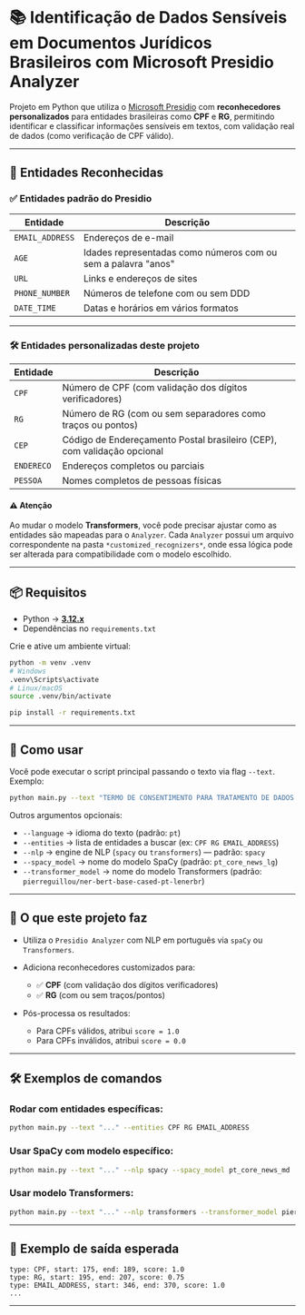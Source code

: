 ﻿# 📚 Identificação de Dados Sensíveis em Documentos Jurídicos Brasileiros com Microsoft Presidio Analyzer

Projeto em Python que utiliza o [Microsoft Presidio](https://github.com/microsoft/presidio) com **reconhecedores personalizados** para entidades brasileiras como **CPF** e **RG**, permitindo identificar e classificar informações sensíveis em textos, com validação real de dados (como verificação de CPF válido).

---

## 🧾 Entidades Reconhecidas

### ✅ Entidades padrão do Presidio

| Entidade        | Descrição                                                     |
| --------------- | ------------------------------------------------------------- |
| `EMAIL_ADDRESS` | Endereços de e-mail                                           |
| `AGE`           | Idades representadas como números com ou sem a palavra "anos" |
| `URL`           | Links e endereços de sites                                    |
| `PHONE_NUMBER`  | Números de telefone com ou sem DDD                            |
| `DATE_TIME`     | Datas e horários em vários formatos                           |

---

### 🛠️ Entidades personalizadas deste projeto

| Entidade   | Descrição                                                               |
| ---------- | ----------------------------------------------------------------------- |
| `CPF`      | Número de CPF (com validação dos dígitos verificadores)                 |
| `RG`       | Número de RG (com ou sem separadores como traços ou pontos)             |
| `CEP`      | Código de Endereçamento Postal brasileiro (CEP), com validação opcional |
| `ENDERECO` | Endereços completos ou parciais                                         |
| `PESSOA`   | Nomes completos de pessoas físicas                                      |

#### ⚠️ Atenção

Ao mudar o modelo **Transformers**, você pode precisar ajustar como as entidades são mapeadas para o `Analyzer`.
Cada `Analyzer` possui um arquivo correspondente na pasta `*customized_recognizers*`, onde essa lógica pode ser alterada para compatibilidade com o modelo escolhido.

---

## 📦 Requisitos

* Python → [**3.12.x**](https://peps.python.org/pep-0693/#bugfix-releases)
* Dependências no `requirements.txt`

Crie e ative um ambiente virtual:

```bash
python -m venv .venv
# Windows
.venv\Scripts\activate
# Linux/macOS
source .venv/bin/activate

pip install -r requirements.txt
```

---

## 🚀 Como usar

Você pode executar o script principal passando o texto via flag `--text`. Exemplo:

```bash
python main.py --text "TERMO DE CONSENTIMENTO PARA TRATAMENTO DE DADOS PESSOAIS... CPF: 456.789.012-33 RG: 33.221.445-0 ..."
```

Outros argumentos opcionais:

* `--language` → idioma do texto (padrão: `pt`)
* `--entities` → lista de entidades a buscar (ex: `CPF RG EMAIL_ADDRESS`)
* `--nlp` → engine de NLP (`spacy` ou `transformers`) — padrão: `spacy`
* `--spacy_model` → nome do modelo SpaCy (padrão: `pt_core_news_lg`)
* `--transformer_model` → nome do modelo Transformers (padrão: `pierreguillou/ner-bert-base-cased-pt-lenerbr`)

---

## 🧠 O que este projeto faz

* Utiliza o `Presidio Analyzer` com NLP em português via `spaCy` ou `Transformers`.
* Adiciona reconhecedores customizados para:

  * ✅ **CPF** (com validação dos dígitos verificadores)
  * ✅ **RG** (com ou sem traços/pontos)
* Pós-processa os resultados:

  * Para CPFs válidos, atribui `score = 1.0`
  * Para CPFs inválidos, atribui `score = 0.0`

---

## 🛠️ Exemplos de comandos

### Rodar com entidades específicas:

```bash
python main.py --text "..." --entities CPF RG EMAIL_ADDRESS
```

### Usar SpaCy com modelo específico:

```bash
python main.py --text "..." --nlp spacy --spacy_model pt_core_news_md
```

### Usar modelo Transformers:

```bash
python main.py --text "..." --nlp transformers --transformer_model pierreguillou/ner-bert-base-cased-pt-lenerbr
```

---

## 📜 Exemplo de saída esperada

```text
type: CPF, start: 175, end: 189, score: 1.0
type: RG, start: 195, end: 207, score: 0.75
type: EMAIL_ADDRESS, start: 346, end: 370, score: 1.0
...
```

---
